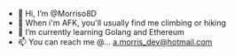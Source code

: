 - 👋 Hi, I’m @Morriso8D
- 👀 When i'm AFK, you'll usually find me climbing or hiking
- 🌱 I’m currently learning Golang and Ethereum
- 📫 You can reach me @... a.morris_dev@hotmail.com
<!---
Morriso8D/Morriso8D is a ✨ special ✨ repository because its `README.md` (this file) appears on your GitHub profile.
You can click the Preview link to take a look at your changes.
--->
